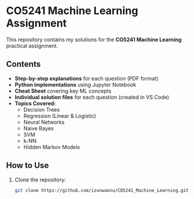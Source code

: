 # CO5241 Machine Learning Assignment  

This repository contains my solutions for the **CO5241 Machine Learning** practical assignment.  

## Contents  
- **Step-by-step explanations** for each question (PDF format)  
- **Python implementations** using Jupyter Notebook  
- **Cheat Sheet** covering key ML concepts  
- **Individual solution files** for each question (created in VS Code)  
- **Topics Covered:**  
  - Decision Trees  
  - Regression (Linear & Logistic)  
  - Neural Networks  
  - Naive Bayes  
  - SVM  
  - k-NN  
  - Hidden Markov Models  

## How to Use  
1. Clone the repository:  
   ```bash
   git clone https://github.com/izunwaonu/CO5241_Machine_Learning.git
